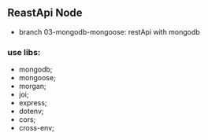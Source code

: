 ## ReastApi Node

- branch 03-mongodb-mongoose: restApi with mongodb

### use libs:

- mongodb;
- mongoose;
- morgan;
- joi;
- express;
- dotenv;
- cors;
- cross-env;
